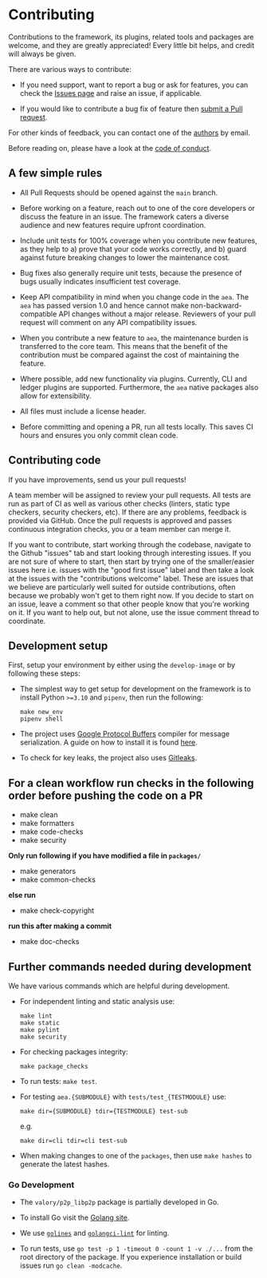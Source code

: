 # Contributing

Contributions to the framework, its plugins, related tools and packages are welcome, and they are greatly appreciated! Every little bit helps, and credit will always be given.

There are various ways to contribute:

- If you need support, want to report a bug or ask for features, you can check the [Issues page](https://github.com/valory-xyz/open-aea/issues) and raise an issue, if applicable.

- If you would like to contribute a bug fix of feature then [submit a Pull request](https://github.com/valory-xyz/open-aea/pulls).

For other kinds of feedback, you can contact one of the
[authors](https://github.com/valory-xyz/open-aea/blob/main/AUTHORS.md) by email.

Before reading on, please have a look at the [code of conduct](https://github.com/valory-xyz/open-aea/blob/main/CODE_OF_CONDUCT.md).

## A few simple rules

- All Pull Requests should be opened against the `main` branch.

- Before working on a feature, reach out to one of the core developers or discuss the feature in an issue. The framework caters a diverse audience and new features require upfront coordination.

- Include unit tests for 100% coverage when you contribute new features, as they help to a) prove that your code works correctly, and b) guard against future breaking changes to lower the maintenance cost.

- Bug fixes also generally require unit tests, because the presence of bugs usually indicates insufficient test coverage.

- Keep API compatibility in mind when you change code in the `aea`. The `aea` has passed version 1.0 and hence cannot make non-backward-compatible API changes without a major release. Reviewers of your pull request will comment on any API compatibility issues.

- When you contribute a new feature to `aea`, the maintenance burden is transferred to the core team. This means that the benefit of the contribution must be compared against the cost of maintaining the feature.

- Where possible, add new functionality via plugins. Currently, CLI and ledger plugins are supported. Furthermore, the `aea` native packages also allow for extensibility.

- All files must include a license header.

- Before committing and opening a PR, run all tests locally. This saves CI hours and ensures you only commit clean code.

## Contributing code

If you have improvements, send us your pull requests!

A team member will be assigned to review your pull requests. All tests are run as part of CI as well as various other checks (linters, static type checkers, security checkers, etc). If there are any problems, feedback is provided via GitHub. Once the pull requests is approved and passes continuous integration checks, you or a team member can merge it.

If you want to contribute, start working through the codebase, navigate to the Github "issues" tab and start looking through interesting issues. If you are not sure of where to start, then start by trying one of the smaller/easier issues here i.e. issues with the "good first issue" label and then take a look at the issues with the "contributions welcome" label. These are issues that we believe are particularly well suited for outside contributions, often because we probably won't get to them right now. If you decide to start on an issue, leave a comment so that other people know that you're working on it. If you want to help out, but not alone, use the issue comment thread to coordinate.

## Development setup

First, setup your environment by either using the `develop-image` or by following these steps:

- The simplest way to get setup for development on the framework is to install Python `>=3.10` and `pipenv`, then run the following:

      make new_env
      pipenv shell

- The project uses [Google Protocol Buffers](https://developers.google.com/protocol-buffers/) compiler for message serialization. A guide on how to install it is found [here](https://fetchai.github.io/oef-sdk-python/user/install.html#protobuf-compiler).

- To check for key leaks, the project also uses [Gitleaks](https://github.com/zricethezav/gitleaks/releases/latest).

##  For a clean workflow run checks in the following order before pushing the code on a PR

- make clean
- make formatters
- make code-checks
- make security

**Only run following if you have modified a file in `packages/`**
- make generators
- make common-checks

**else run**
- make check-copyright

**run this after making a commit**
- make doc-checks
## Further commands needed during development

We have various commands which are helpful during development.

- For independent linting and static analysis use:

      make lint
      make static
      make pylint
      make security

- For checking packages integrity:

      make package_checks

- To run tests: `make test`.

- For testing `aea.{SUBMODULE}` with `tests/test_{TESTMODULE}` use:

      make dir={SUBMODULE} tdir={TESTMODULE} test-sub

  e.g.

      make dir=cli tdir=cli test-sub

- When making changes to one of the `packages`, then use `make hashes` to generate the latest hashes.

### Go Development

- The `valory/p2p_libp2p` package is partially developed in Go.

- To install Go visit the [Golang site](https://golang.org/doc/install).

- We use [`golines`](https://github.com/segmentio/golines) and [`golangci-lint`](https://golangci-lint.run) for linting.

- To run tests, use `go test -p 1 -timeout 0 -count 1 -v ./...` from the root directory of the package. If you experience installation or build issues run `go clean -modcache`.
